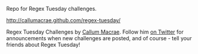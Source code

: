 Repo for Regex Tuesday challenges.

http://callumacrae.github.com/regex-tuesday/

Regex Tuesday Challenges by [Callum Macrae](http://lynx.io). Follow him [on Twitter](http://twitter.com/callumacrae) for announcements when new challenges are posted, and of course - tell your friends about Regex Tuesday!
